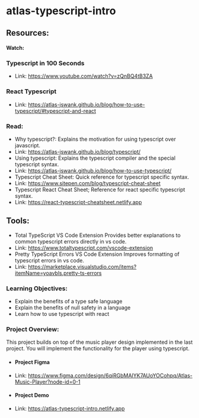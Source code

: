 # atlas-typescript-intro

## Resources:
#### Watch:
### Typescript in 100 Seconds
- Link: https://www.youtube.com/watch?v=zQnBQ4tB3ZA
### React Typescript
- Link: https://atlas-jswank.github.io/blog/how-to-use-typescript/#typescript-and-react

### Read:

- Why typescript?: Explains the motivation for using typescript over javascript.
- Link: https://atlas-jswank.github.io/blog/typescript/
- Using typescript: Explains the typescript compiler and the special typescript syntax.
- Link: https://atlas-jswank.github.io/blog/how-to-use-typescript/
- Typescript Cheat Sheet: Quick reference for typescript specific syntax.
- Link: https://www.sitepen.com/blog/typescript-cheat-sheet
- Typescript React Cheat Sheet; Reference for react specific typescript syntax.
- Link: https://react-typescript-cheatsheet.netlify.app

## Tools:

- Total TypeScript VS Code Extension Provides better explanations to common typescript errors directly in vs code.
- Link: https://www.totaltypescript.com/vscode-extension
- Pretty TypeScript Errors VS Code Extension Improves formatting of typescript errors in vs code.
- Link: https://marketplace.visualstudio.com/items?itemName=yoavbls.pretty-ts-errors

### Learning Objectives:

- Explain the benefits of a type safe language
- Explain the benefits of null safety in a language
- Learn how to use typescript with react

### Project Overview:

This project builds on top of the music player design implemented in the last project. You will implement the functionality for the player using typescript.

- #### Project Figma
- Link: https://www.figma.com/design/6qiRGbMAIYK7AUoYOCohpq/Atlas-Music-Player?node-id=0-1
- #### Project Demo
- Link: https://atlas-typescript-intro.netlify.app
